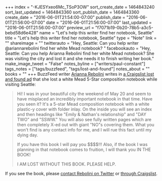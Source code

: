 +++
index = "-KJESYxeo6Mc_TSoP3OW"
sort_create_date = 1464843240
sort_last_updated = 1464843360
sort_publish_date = 1464843360
create_date = "2016-06-01T21:54:00-07:00"
publish_date = "2016-06-01T21:56:00-07:00"
date = "2016-06-01T21:56:00-07:00"
last_updated = "2016-06-01T21:56:00-07:00"
preview_url = "f7071b19-0b20-78b5-a3c5-bebd58d6e428"
name = "Let's help this writer find her notebook, Seattle"
title = "Let's help this writer find her notebook, Seattle"
type = "Note"
link = ""
shareimage = ""
twitterauto = "Hey, Seattle: Can you help writer @ariannarebolini find her white Mead notebook? "
facebookauto = "Hey, Seattle: Can you help Arianna Rebolini find her white Mead notebook? She was visiting the city and lost it and she needs it to finish writing her book."
make_image_tweet = "False"
notes_byline = ["writers/paul-constant"]
tags_notes = ["tags/buzzfeed", "tags/lost-and-found"]
notes_about = ""
books = ""
+++
BuzzFeed writer [Arianna Rebolini](https://twitter.com/ariannarebolini/status/738160081217298433) writes in [a Craigslist lost and found ad](http://seattle.craigslist.org/see/laf/5615099292.html) that she lost a white Mead 5-Star composition notebook while visiting Seattle:

<blockquote><p>Hi! I was in your beautiful city the weekend of May 20 and seem to have misplaced an incredibly important notebook in that time. Have you seen it? It's a 5-star Mead composition notebook with a white plastic-y cover with folder inlay. On the inside you will see an index and then headings like "Emily & Nathan's relationship" and "DAY TWO" and "SSWW." You will also see fully written pages which are then completely X-ed out with giant "NO"s covering them. What you won't find is any contact info for me, and I will rue this fact until my dying day.</p>

<p>If you have this book I will pay you $$$$!!! Also, if the book I was planning in that notebook comes to fruition, I will thank you IN THE BOOK!</p>

<p>I AM LOST WITHOUT THIS BOOK. PLEASE HELP.</p></blockquote>

If you see the book, please [contact Rebolini on Twitter](https://twitter.com/AriannaRebolini) or [through Craigslist](http://seattle.craigslist.org/see/laf/5615099292.html).